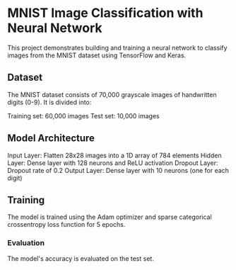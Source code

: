 # MNIST Image Classification with Neural Network
This project demonstrates building and training a neural network to classify images from the MNIST dataset using TensorFlow and Keras.

## Dataset
The MNIST dataset consists of 70,000 grayscale images of handwritten digits (0-9). It is divided into:

Training set: 60,000 images
Test set: 10,000 images
## Model Architecture
Input Layer: Flatten 28x28 images into a 1D array of 784 elements
Hidden Layer: Dense layer with 128 neurons and ReLU activation
Dropout Layer: Dropout rate of 0.2
Output Layer: Dense layer with 10 neurons (one for each digit)
## Training
The model is trained using the Adam optimizer and sparse categorical crossentropy loss function for 5 epochs.

### Evaluation
The model's accuracy is evaluated on the test set.
